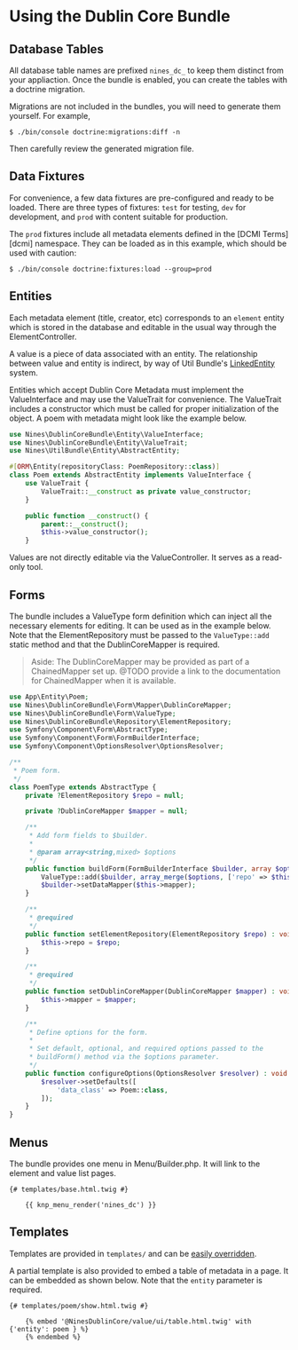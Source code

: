 Using the Dublin Core Bundle
=====================

Database Tables
---------------

All database table names are prefixed `nines_dc_` to keep them distinct from
your appliaction. Once the bundle is enabled, you can create the tables with a
doctrine migration.

Migrations are not included in the bundles, you will need to generate them
yourself. For example,

```shell
$ ./bin/console doctrine:migrations:diff -n
```

Then carefully review the generated migration file.

Data Fixtures
-------------

For convenience, a few data fixtures are pre-configured and ready to be loaded.
There are three types of fixtures: `test` for testing, `dev` for development,
and `prod` with content suitable for production.

The `prod` fixtures include all metadata elements defined in the
[DCMI Terms][dcmi] namespace. They can be loaded as in this example, which
should be used with caution:

```shell
$ ./bin/console doctrine:fixtures:load --group=prod
```

Entities
--------

Each metadata element (title, creator, etc) corresponds to an `element` entity
which is stored in the database and editable in the usual way through the
ElementController.

A value is a piece of data associated with an entity. The relationship between
value and entity is indirect, by way of Util Bundle's
[LinkedEntity](../../UtilBundle/doc/usage.md) system.

Entities which accept Dublin Core Metadata must implement the ValueInterface and
may use the ValueTrait for convenience. The ValueTrait includes a constructor
which must be called for proper initialization of the object. A poem with
metadata might look like the example below.

```php
use Nines\DublinCoreBundle\Entity\ValueInterface;
use Nines\DublinCoreBundle\Entity\ValueTrait;
use Nines\UtilBundle\Entity\AbstractEntity;

#[ORM\Entity(repositoryClass: PoemRepository::class)]
class Poem extends AbstractEntity implements ValueInterface {
    use ValueTrait {
        ValueTrait::__construct as private value_constructor;
    }

    public function __construct() {
        parent::__construct();
        $this->value_constructor();
    }
```

Values are not directly editable via the ValueController. It serves as a
read-only tool.

Forms
-----

The bundle includes a ValueType form definition which can inject all the
necessary elements for editing. It can be used as in the example below. Note
that the ElementRepository must be passed to the `ValueType::add` static method
and that the DublinCoreMapper is required.

> Aside: The DublinCoreMapper may be provided as part of a ChainedMapper set up.
> @TODO provide a link to the documentation for ChainedMapper when it is available.

```php
use App\Entity\Poem;
use Nines\DublinCoreBundle\Form\Mapper\DublinCoreMapper;
use Nines\DublinCoreBundle\Form\ValueType;
use Nines\DublinCoreBundle\Repository\ElementRepository;
use Symfony\Component\Form\AbstractType;
use Symfony\Component\Form\FormBuilderInterface;
use Symfony\Component\OptionsResolver\OptionsResolver;

/**
 * Poem form.
 */
class PoemType extends AbstractType {
    private ?ElementRepository $repo = null;

    private ?DublinCoreMapper $mapper = null;

    /**
     * Add form fields to $builder.
     *
     * @param array<string,mixed> $options
     */
    public function buildForm(FormBuilderInterface $builder, array $options) : void {
        ValueType::add($builder, array_merge($options, ['repo' => $this->repo]));
        $builder->setDataMapper($this->mapper);
    }

    /**
     * @required
     */
    public function setElementRepository(ElementRepository $repo) : void {
        $this->repo = $repo;
    }

    /**
     * @required
     */
    public function setDublinCoreMapper(DublinCoreMapper $mapper) : void {
        $this->mapper = $mapper;
    }

    /**
     * Define options for the form.
     *
     * Set default, optional, and required options passed to the
     * buildForm() method via the $options parameter.
     */
    public function configureOptions(OptionsResolver $resolver) : void {
        $resolver->setDefaults([
            'data_class' => Poem::class,
        ]);
    }
}
```

Menus
-----

The bundle provides one menu in Menu/Builder.php. It will link to the element
and value list pages.

```twig
{# templates/base.html.twig #}

    {{ knp_menu_render('nines_dc') }}
```

Templates
---------

Templates are provided in `templates/` and can be
[easily overridden][override].

A partial template is also provided to embed a table of metadata in a page. It can
be embedded as shown below. Note that the `entity` parameter is required.

```twig
{# templates/poem/show.html.twig #}

    {% embed '@NinesDublinCore/value/ui/table.html.twig' with {'entity': poem } %}
    {% endembed %}
```

[override]: https://symfony.com/doc/current/bundles/override.html#templates
